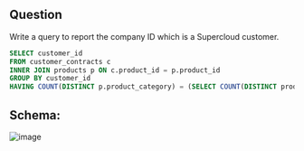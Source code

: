 ## Question

Write a query to report the company ID which is a Supercloud customer.


````SQL
SELECT customer_id
FROM customer_contracts c
INNER JOIN products p ON c.product_id = p.product_id
GROUP BY customer_id
HAVING COUNT(DISTINCT p.product_category) = (SELECT COUNT(DISTINCT product_category) FROM products)
````

## Schema: 

![image](https://github.com/karansinghuc/SQL/assets/140108687/67d709b6-15c3-4d9a-bcdb-2127b4f1f420)


